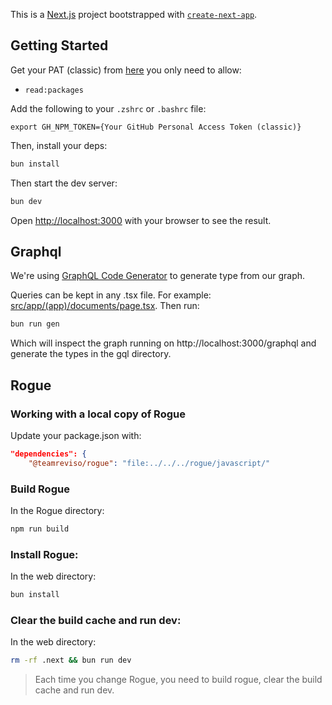 This is a [Next.js](https://nextjs.org/) project bootstrapped with [`create-next-app`](https://github.com/vercel/next.js/tree/canary/packages/create-next-app).

## Getting Started

Get your PAT (classic) from [here](https://github.com/settings/tokens) you only need to allow:
-  `read:packages`

Add the following to your `.zshrc` or `.bashrc` file:

```
export GH_NPM_TOKEN={Your GitHub Personal Access Token (classic)}
```

Then, install your deps:

```bash
bun install
```

Then start the dev server:

```bash
bun dev
```

Open [http://localhost:3000](http://localhost:3000) with your browser to see the result.

## Graphql

We're using [GraphQL Code Generator](https://the-guild.dev/graphql/codegen/docs/getting-started) to generate type from our graph.

Queries can be kept in any .tsx file. For example: [src/app/(app)/documents/page.tsx](/frontend/web/src/app/(app)/documents/page.tsx). Then run:

```bash
bun run gen
```

Which will inspect the graph running on http://localhost:3000/graphql and generate the types in the gql directory.


## Rogue

### Working with a local copy of Rogue

Update your package.json with:

```json
"dependencies": {
    "@teamreviso/rogue": "file:../../../rogue/javascript/"
```

### Build Rogue

In the Rogue directory:

```bash
npm run build
```

### Install Rogue:

In the web directory:

```bash
bun install
```

### Clear the build cache and run dev:

In the web directory:

```bash
rm -rf .next && bun run dev
```

> Each time you change Rogue, you need to build rogue, clear the build cache and run dev.
